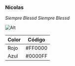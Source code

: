 ### Nicolas

*Siempre Blessd*
_Siempre Blessd_

![Alt](https://www.billboard.com/wp-content/uploads/2022/11/Blessd-Portrait-billboard-espagnol-1548.jpg)

| Color | Código |
| ----------- | ----------- |
| Rojo | #FF0000 |
| Azul | #0000FF |
<!---
usernicolasmaya/usernicolasmaya is a ✨ special ✨ repository because its `README.md` (this file) appears on your GitHub profile.
You can click the Preview link to take a look at your changes.
--->

